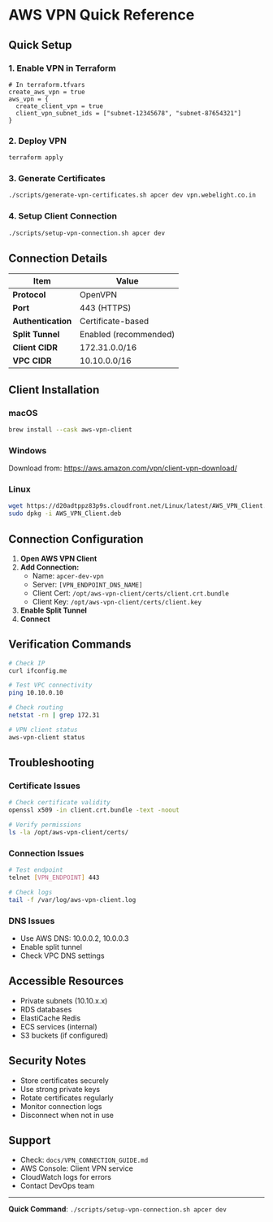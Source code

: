 # AWS VPN Quick Reference

## Quick Setup

### 1. Enable VPN in Terraform
```hcl
# In terraform.tfvars
create_aws_vpn = true
aws_vpn = {
  create_client_vpn = true
  client_vpn_subnet_ids = ["subnet-12345678", "subnet-87654321"]
}
```

### 2. Deploy VPN
```bash
terraform apply
```

### 3. Generate Certificates
```bash
./scripts/generate-vpn-certificates.sh apcer dev vpn.webelight.co.in
```

### 4. Setup Client Connection
```bash
./scripts/setup-vpn-connection.sh apcer dev
```

## Connection Details

| Item | Value |
|------|-------|
| **Protocol** | OpenVPN |
| **Port** | 443 (HTTPS) |
| **Authentication** | Certificate-based |
| **Split Tunnel** | Enabled (recommended) |
| **Client CIDR** | 172.31.0.0/16 |
| **VPC CIDR** | 10.10.0.0/16 |

## Client Installation

### macOS
```bash
brew install --cask aws-vpn-client
```

### Windows
Download from: https://aws.amazon.com/vpn/client-vpn-download/

### Linux
```bash
wget https://d20adtppz83p9s.cloudfront.net/Linux/latest/AWS_VPN_Client.deb
sudo dpkg -i AWS_VPN_Client.deb
```

## Connection Configuration

1. **Open AWS VPN Client**
2. **Add Connection:**
   - Name: `apcer-dev-vpn`
   - Server: `[VPN_ENDPOINT_DNS_NAME]`
   - Client Cert: `/opt/aws-vpn-client/certs/client.crt.bundle`
   - Client Key: `/opt/aws-vpn-client/certs/client.key`
3. **Enable Split Tunnel**
4. **Connect**

## Verification Commands

```bash
# Check IP
curl ifconfig.me

# Test VPC connectivity
ping 10.10.0.10

# Check routing
netstat -rn | grep 172.31

# VPN client status
aws-vpn-client status
```

## Troubleshooting

### Certificate Issues
```bash
# Check certificate validity
openssl x509 -in client.crt.bundle -text -noout

# Verify permissions
ls -la /opt/aws-vpn-client/certs/
```

### Connection Issues
```bash
# Test endpoint
telnet [VPN_ENDPOINT] 443

# Check logs
tail -f /var/log/aws-vpn-client.log
```

### DNS Issues
- Use AWS DNS: 10.0.0.2, 10.0.0.3
- Enable split tunnel
- Check VPC DNS settings

## Accessible Resources

- Private subnets (10.10.x.x)
- RDS databases
- ElastiCache Redis
- ECS services (internal)
- S3 buckets (if configured)

## Security Notes

- Store certificates securely
- Use strong private keys
- Rotate certificates regularly
- Monitor connection logs
- Disconnect when not in use

## Support

- Check: `docs/VPN_CONNECTION_GUIDE.md`
- AWS Console: Client VPN service
- CloudWatch logs for errors
- Contact DevOps team

---

**Quick Command**: `./scripts/setup-vpn-connection.sh apcer dev` 